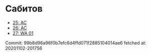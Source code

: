 # Сабитов
- [25: AC](25.md)
- [26: AC](26.md)
- [27: WA 01](27.md)

Commit: 99b8d96a96f0b7efc6d4ffd071f2885104014ae6
 fetched at: 20201102-201756

